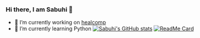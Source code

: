 ### Hi there, I am Sabuhi 👋


- 🔭 I’m currently working on [healcomp](https://github.com/dopedotcode/healcomp)
- 🌱 I’m currently learning Python
[![Sabuhi's GitHub stats](https://github-readme-stats.vercel.app/api?username=dopedotcode&show_icons=true&theme=dark)](https://github.com/dopedotcode)
[![ReadMe Card](https://github-readme-stats.vercel.app/api/pin/?username=dopedotcode&repo=healcomp&theme=dark)](https://github.com/dopedotcode/healcomp)
